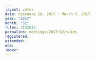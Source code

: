 ```yaml
---
layout: votes
date: February 29, 2017 - March 3, 2017
year: "2017"
month: "02"
rules: 3152013
permalink: meetings/2017/02/votes
registered:
attended:
ooe:
imove:
---
```

